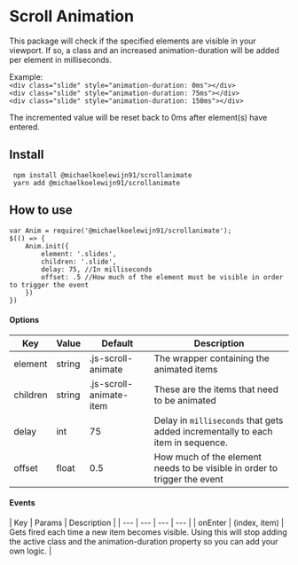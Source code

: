 # Scroll Animation

This package will check if the specified elements are visible in your viewport. If so, a class and an increased animation-duration will be added per element in milliseconds.

Example:  
```<div class="slide" style="animation-duration: 0ms"></div>```  
```<div class="slide" style="animation-duration: 75ms"></div>```  
```<div class="slide" style="animation-duration: 150ms"></div>```  

The incremented value will be reset back to 0ms after element(s) have entered.


## Install
``` npm install @michaelkoelewijn91/scrollanimate```  
``` yarn add @michaelkoelewijn91/scrollanimate```

## How to use
```
var Anim = require('@michaelkoelewijn91/scrollanimate');
$(() => {
    Anim.init({
        element: '.slides',
        children: '.slide',
        delay: 75, //In milliseconds
        offset: .5 //How much of the element must be visible in order to trigger the event
    })
})
```

#### Options
| Key | Value | Default | Description |
| --- | ---   |   ---   |     ---     |
| element | string | .js-scroll-animate | The wrapper containing the animated items |
| children | string | .js-scroll-animate-item | These are the items that need to be animated | 
| delay | int | 75 | Delay in ```milliseconds``` that gets added incrementally to each item in sequence. |
| offset | float | 0.5 | How much of the element needs to be visible in order to trigger the event |

#### Events
| Key | Params | Description |
| --- | ---   |   ---   |     ---     |
| onEnter | (index, item) | Gets fired each time a new item becomes visible. Using this will stop adding the active class and the animation-duration property so you can add your own logic. |